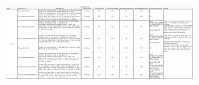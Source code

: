 ![image](https://raw.githubusercontent.com/weikano/NoteResources/master/583e6fbbab6441378101d913.png)